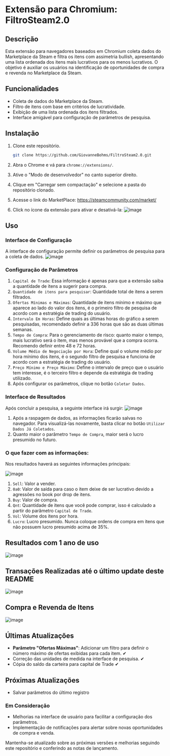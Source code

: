 # Extensão para Chromium: FiltroSteam2.0

## Descrição

Esta extensão para navegadores baseados em Chromium coleta dados do Marketplace da Steam e filtra os itens com assimetria bullish, apresentando uma lista ordenada dos itens mais lucrativos para os menos lucrativos. O objetivo é auxiliar os usuários na identificação de oportunidades de compra e revenda no Marketplace da Steam.

## Funcionalidades

- Coleta de dados do Marketplace da Steam.
- Filtro de itens com base em critérios de lucratividade.
- Exibição de uma lista ordenada dos itens filtrados.
- Interface amigável para configuração de parâmetros de pesquisa.

## Instalação

1. Clone este repositório.
    ```bash
    git clone https://github.com/GiovanneBohms/FiltroSteam2.0.git
    ```

2. Abra o Chrome e vá para `chrome://extensions/`.

3. Ative o "Modo de desenvolvedor" no canto superior direito.

4. Clique em "Carregar sem compactação" e selecione a pasta do repositório clonado.
5. Acesse o link do MarketPlace: https://steamcommunity.com/market/
6. Click no ícone da extensão para ativar e desativá-la:
 ![image](https://github.com/GiovanneBohms/FiltroSteam2.0/assets/13811860/e21ca124-40e6-42cb-a90f-e7cb029d49c1)

## Uso

### Interface de Configuração

A interface de configuração permite definir os parâmetros de pesquisa para a coleta de dados.
![image](https://github.com/GiovanneBohms/FiltroSteam2.0/assets/13811860/db173a82-0f6b-4238-8bd0-24400f55b84d)

### Configuração de Parâmetros
1. `Capital de Trade`: Essa informação é apenas para que a extensão saiba a quantidade de itens a sugerir para compra.
2. `Quantidade de itens para pesquisar`: Quantidade total de itens a serem filtrados.
3. `Ofertas Mínimas e Máximas`: Quantidade de itens mínimo e máximo que aparece ao lado do valor dos itens, é o primeiro filtro de pesquisa de acordo com a estratégia de trading do usuário.
4. `Intervalo Em Horas`: Define quais as últimas horas do gráfico a serem pesquisadas, recomendado definir a 336 horas que são as duas últimas semanas.
5. `Tempo de Compra`: Para o gerenciamento de risco: quanto maior o tempo, mais lucrativo será o item, mas menos provável que a compra ocorra. Recomendo definir entre 48 e 72 horas.
6. `Volume Médio de Negociação por Hora`: Define qual o volume médio por hora mínimo dos itens, é o segundo filtro de pesquisa e funciona de acordo com a estratégia de trading do usuário.
7. `Preço Mínimo e Preço Máximo`: Define o intervalo de preço que o usuário tem interesse, é o terceiro filtro e depende da estratégia de trading utilizado.
8. Após configurar os parâmetros, clique no botão `Coletar Dados`.

### Interface de Resultados
Após concluir a pesquisa, a seguinte interface irá surgir:
![image](https://github.com/GiovanneBohms/FiltroSteam2.0/assets/13811860/fa40dc54-4a00-4e5b-9e21-90dd54cfe5ea)
1. Após a raspagem de dados, as informações ficarão salvas no navegador. Para visualizá-las novamente, basta clicar no botão `Utilizar Dados Já Coletados`.
2. Quanto maior o parâmetro `Tempo de Compra`, maior será o lucro presumido no futuro.

### O que fazer com as informações:
Nos resultados haverá as seguintes informações principais:

![image](https://github.com/GiovanneBohms/FiltroSteam2.0/assets/13811860/3f6e284b-3e98-4252-a33e-019e8e0d4a51)

1. `Sell`: Valor a vender.
2. `0a0`: Valor de saída para caso o item deixe de ser lucrativo devido a agressões no book por drop de itens.
3. `Buy`: Valor de compra.
4. `Qnt`: Quantidade de itens que você pode comprar, isso é calculado a partir do parâmetro `Capital de Trade`.
5. `Vol`: Volume dos itens por hora.
6. `Lucro`: Lucro presumido. Nunca coloque ordens de compra em itens que não possuem lucro presumido acima de 35%.

## Resultados com 1 ano de uso

![image](https://github.com/GiovanneBohms/FiltroSteam2.0/assets/13811860/0d368c65-2aa9-4fd2-bef9-33058918c5b5)


## Transações Realizadas até o último update deste README

![image](https://github.com/GiovanneBohms/FiltroSteam2.0/assets/13811860/7469dca6-8494-49a3-874b-19fd6bd35d27)


## Compra e Revenda de Itens

![image](https://github.com/GiovanneBohms/FiltroSteam2.0/assets/13811860/4f6f5181-0490-461e-bfc4-a328b7c2b283)


## Últimas Atualizações
- **Parâmetro "Ofertas Máximas"**: Adicionar um filtro para definir o número máximo de ofertas exibidas para cada item. ✔
- Correção das unidades de medida na interface de pesquisa. ✔
- Cópia do saldo da carteira para capital de Trade ✔
## Próximas Atualizações
- Salvar parâmetros do último registro

### Em Consideração

- Melhorias na interface de usuário para facilitar a configuração dos parâmetros.
- Implementação de notificações para alertar sobre novas oportunidades de compra e venda.

Mantenha-se atualizado sobre as próximas versões e melhorias seguindo este repositório e conferindo as notas de lançamento.
